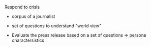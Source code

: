 Respond to crisis



* corpus of a journalist
* set of questions to understand "world view"


* Evaluate the press release based on a set of questions => persona charactersistics
